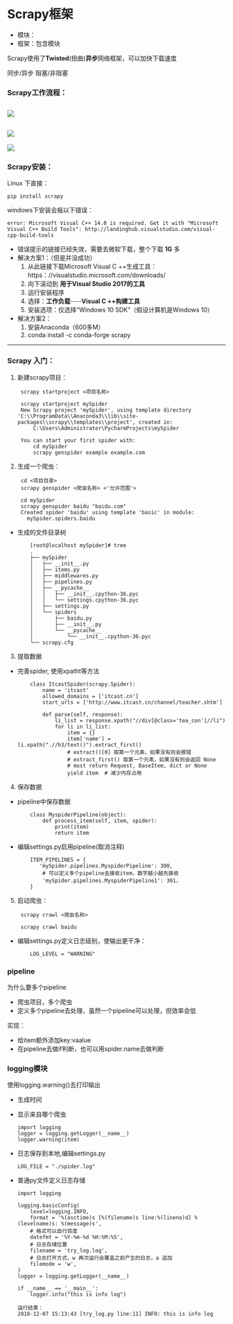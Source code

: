 # Scrapy框架

- 模块：
- 框架：包含模块

Scrapy使用了**Twisted**(扭曲)**异步**网络框架，可以加快下载速度

同步/异步  阻塞/非阻塞

### Scrapy工作流程：
![](./images/scrapy_1.png)
----
![](./images/scrapy_2.png)
----
![](./images/scrapy_3.png)

### Scrapy安装：

Linux 下直接：

	pip install scrapy

windows下安装会报以下错误：
  
  	error: Microsoft Visual C++ 14.0 is required. Get it with "Microsoft Visual C++ Build Tools": http://landinghub.visualstudio.com/visual-cpp-build-tools
  - 错误提示的链接已经失效，需要去微软下载，整个下载 **1G** 多
  - 解决方案1：（但是并没成功）
	1. 从此链接下载Microsoft Visual C ++生成工具：https：//visualstudio.microsoft.com/downloads/
	2. 向下滚动到 **用于Visual Studio 2017的工具**
	3. 运行安装程序
	4. 选择：**工作负载**----**Visual C ++构建工具**
	5. 安装选项：仅选择“Windows 10 SDK”（假设计算机是Windows 10）
  - 解决方案2：
    1. 安装Anaconda（600多M）
    2. conda install -c conda-forge scrapy

----

### Scrapy 入门：

1. 新建scrapy项目：

		scrapy startproject <项目名称>

		scrapy startproject mySpider
		New Scrapy project 'mySpider', using template directory 'C:\\ProgramData\\Anaconda3\\lib\\site-packages\\scrapy\\templates\\project', created in:
		    C:\Users\Administrator\PycharmProjects\mySpider
		
		You can start your first spider with:
		    cd mySpider
		    scrapy genspider example example.com
2. 生成一个爬虫：

		cd <项目目录>
		scrapy genspider <爬虫名称> <'允许范围'>

		cd mySpider
		scrapy genspider baidu "baidu.com"
		Created spider 'baidu' using template 'basic' in module:
		  mySpider.spiders.baidu

  - 生成的文件目录树

			[root@localhost mySpider]# tree
			.
			├── mySpider
			│   ├── __init__.py
			│   ├── items.py
			│   ├── middlewares.py
			│   ├── pipelines.py
			│   ├── __pycache__
			│   │   ├── __init__.cpython-36.pyc
			│   │   └── settings.cpython-36.pyc
			│   ├── settings.py
			│   └── spiders
			│       ├── baidu.py
			│       ├── __init__.py
			│       └── __pycache__
			│           └── __init__.cpython-36.pyc
			└── scrapy.cfg
3. 提取数据
  - 完善spider, 使用xpatht等方法
  
			class ItcastSpider(scrapy.Spider):
			    name = 'itcast'
			    allowed_domains = ['itcast.cn']
			    start_urls = ['http://www.itcast.cn/channel/teacher.shtm']
			
			    def parse(self, response):
			        li_list = response.xpath("//div[@class='tea_con']//li")
			        for li in li_list:
						item = {}
						item['name'] = li.xpath(".//h3/text()").extract_first()
						# extract()[0] 取第一个元素，如果没有则会报错
						# extract_first() 取第一个元素，如果没有则会返回 None
						# must return Request, BaseItem, dict or None
						yield item  # 减少内存占用
4. 保存数据
  - pipeline中保存数据

			class MyspiderPipeline(object):
			    def process_item(self, item, spider):
			        print(item)
			        return item

  - 编辑settings.py启用pipeline(取消注释)
  
			ITEM_PIPELINES = {
			   'mySpider.pipelines.MyspiderPipeline': 300,
				# 可以定义多个pipeline去接收item，数字越小越先接收
				'mySpider.pipelines.MyspiderPipeline1': 301，
			}
5. 启动爬虫：

		scrapy crawl <爬虫名称>
	
		scrapy crawl baidu
  - 编辑settings.py定义日志级别，使输出更干净：

			LOG_LEVEL = "WARNING"

### pipeline
为什么要多个pipeline

  - 爬虫项目，多个爬虫
  - 定义多个pipeline去处理，虽然一个pipeline可以处理，但效率会低

实现：

  - 给item额外添加key:vaalue
  - 在pipeline去做if判断，也可以用spider.name去做判断

### logging模块
使用logging.warning()去打印输出

  - 生成时间
  - 显示来自哪个爬虫
  
		import logging
		logger = logging.getLogger(__name__)
		logger.warning(item)
  - 日志保存到本地,编辑settings.py
  
  		LOG_FILE = "./spider.log"
  - 普通py文件定义日志存储
  
		import logging

		logging.basicConfig(
			level=logging.INFO,
			format = '%(asctime)s [%(filename)s line:%(lineno)d] %(levelname)s: %(message)s',
			# 格式可以自行百度
			datefmt = '%Y-%m-%d %H:%M:%S',
			# 日志存储位置
			filename = 'try_log.log',
			# 日志打开方式，w 再次运行会覆盖之前产生的日志，a 追加
			filemode = 'w',
		)
		logger = logging.getLogger(__name__)

		if __name__ == '__main__':
			logger.info("this is info log")

		运行结果：
		2018-12-07 15:13:43 [try_log.py line:11] INFO: this is info log
  

